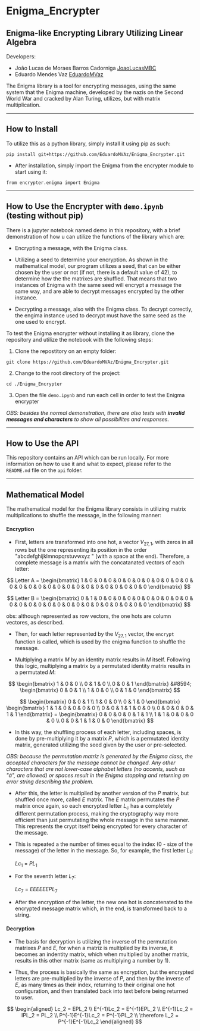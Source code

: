 # Enigma_Encrypter
## Enigma-like Encrypting Library Utilizing Linear Algebra

Developers:

* João Lucas de Moraes Barros Cadorniga [JoaoLucasMBC](https://github.com/JoaoLucasMBC)  
* Eduardo Mendes Vaz [EduardoMVaz](https://github.com/EduardoMVAz)

The Enigma library is a tool for encrypting messages, using the same system that the Enigma machine, developed by the nazis on the Second World War and cracked by Alan Turing, utilizes, but with matrix multiplication.

---

## How to Install

To utilize this as a python library, simply install it using pip as such:

`pip install git+https://github.com/EduardoMVAz/Enigma_Encrypter.git`

* After installation, simply import the Enigma from the encrypter module to start using it:

`from encrypter.enigma import Enigma`

---

## How to Use the Encrypter with `demo.ipynb` (testing without pip)

There is a jupyter notebook named demo in this repository, with a brief demonstration of how u can utilize the functions of the library which are:

* Encrypting a message, with the Enigma class.

* Utilizing a seed to determine your encryption. As shown in the mathematical model, our program utilizes a seed, that can be either chosen by the user or not (if not, there is a default value of 42), to determine how the the matrixes are shuffled. That means that two instances of Enigma with the same seed will encrypt a message the same way, and are able to decrypt messages encrypted by the other instance.

* Decrypting a message, also with the Enigma class. To decrypt correctly, the engima instance used to decrypt must have the same seed as the one used to encrypt.

To test the Enigma encrypter without installing it as library, clone the repository and utilize the notebook with the following steps:

1. Clone the repostitory on an empty folder:

`git clone https://github.com/EduardoMVAz/Enigma_Encrypter.git`

2. Change to the root directory of the project:

`cd ./Enigma_Encrypter`

3. Open the file `demo.ipynb` and run each cell in order to test the Enigma encrypter

*OBS: besides the normal demonstration, there are also tests with **invalid messages and characters** to show all possibilites and responses.*

---

## How to Use the API

This repository contains an API which can be run locally. For more information on how to use it and what to expect, please refer to the `README.md` file on the `api` folder.

---

## Mathematical Model

The mathematical model for the Enigma library consists in utilizing matrix multiplications to shuffle the message, in the following manner: 

#### Encryption

* First, letters are transformed into one hot, a vector $V_{27,1}$, with zeros in all rows but the one representing its position in the order "abcdefghijklmnopqrstuvwxyz " (with a space at the end). Therefore, a complete message is a matrix with the concatanated vectors of each letter: 

$$ 
Letter A =
\begin{bmatrix} 
1 & 0 & 0 & 0 & 0 & 0 & 0 & 0 & 0 & 0 & 0 & 0 & 0 & 0 & 0 & 0 & 0 & 0 & 0 & 0 & 0 & 0 & 0 & 0 & 0 & 0 & 0 
\end{bmatrix}
$$

$$
Letter B =
\begin{bmatrix} 
0 & 1 & 0 & 0 & 0 & 0 & 0 & 0 & 0 & 0 & 0 & 0 & 0 & 0 & 0 & 0 & 0 & 0 & 0 & 0 & 0 & 0 & 0 & 0 & 0 & 0 & 0 
\end{bmatrix} 
$$

obs: although represented as row vectors, the one hots are column vectores, as described.

* Then, for each letter represented by the $V_{27,1}$ vector, the `encrypt` function is called, which is used by the enigma function to shuffle the message.

* Multiplying a matrix $M$ by an identity matrix results in $M$ itself. Following this logic, multiplying a matrix by a permutated identity matrix results in a permutated $M$:

$$
\begin{bmatrix}
1 & 0 & 0 \\
0 & 1 & 0 \\
0 & 0 & 1
\end{bmatrix}
&#8594;
\begin{bmatrix}
0 & 0 & 1 \\
1 & 0 & 0 \\
0 & 1 & 0 
\end{bmatrix}
$$


$$
\begin{bmatrix}
0 & 0 & 1 \\
1 & 0 & 0 \\
0 & 1 & 0 
\end{bmatrix}
\begin{bmatrix}
    1 &  1 & 0 & 0 & 0 & 0 \\
    0 &  0 & 1 & 1 & 0 & 0 \\
    0 &  0 & 0 & 0 & 1 & 1 
\end{bmatrix} =
\begin{bmatrix}
    0 &  0 & 0 & 0 & 1 & 1 \\
    1 &  1 & 0 & 0 & 0 & 0 \\
    0 &  0 & 1 & 1 & 0 & 0 
\end{bmatrix}
$$

* In this way, the shuffling process of each letter, including spaces, is done by pre-multiplying it by a matrix $P$, which is a permutated identity matrix, generated utilizing the seed given by the user or pre-selected.

*OBS: because the permutation matriz is generated by the Enigma class, the accepted characters for the message cannot be changed. Any other characters that are not lower-case alphabet letters (no accents, such as "á", are allowed) or spaces result in the Enigma stopping and returning an error string describing the problem.*

* After this, the letter is multiplied by another version of the $P$ matrix, but shuffled once more, called $E$ matrix. The $E$ matrix permutates the $P$ matrix once again, so each encrypted letter $L_c$ has a completely different permutation process, making the cryptography way more efficient than just permutating the whole message in the same manner. This represents the crypt itself being encrypted for every character of the message.

* This is repeated a the number of times equal to the index (0 - size of the message) of the letter in the message. So, for example, the first letter $L_1$:

     $Lc_1$ = $PL_1$

* For the seventh letter $L_7$:

    $Lc_7$ = $EEEEEEPL_7$
    
* After the encryption of the letter, the new one hot is concatenated to the encrypted message matrix which, in the end, is transformed back to a string.

#### Decryption

* The basis for decryption is utilizing the inverse of the permutation matrixes $P$ and $E$, for when a matriz is multiplied by its inverse, it becomes an indentity matrix, which when multiplied by another matrix, results in this other matrix (same as multiplying a number by 1).

* Thus, the process is basically the same as encryption, but the encrypted letters are pre-multiplied by the inverse of $P$, and then by the inverse of $E$, as many times as their index, returning to their original one hot configuration, and then translated back into text before being returned to user.

$$
\begin{aligned}
Lc_2 = EPL_2 \\
E^{-1}Lc_2 = E^{-1}EPL_2 \\
E^{-1}Lc_2 = IPL_2 = PL_2 \\
P^{-1}E^{-1}Lc_2 = P^{-1}PL_2 \\
\therefore L_2 = P^{-1}E^{-1}Lc_2
\end{aligned}
$$
